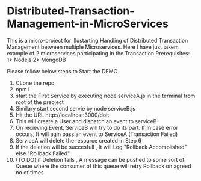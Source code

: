 # Distributed-Transaction-Management-in-MicroServices

This is a micro-project for illustarting Handling of Distributed Transaction Management between multiple Microservices.
Here I have just takem example of 2 microservices participating in the Transaction
Prerequisites:
1> Nodejs 
2> MongoDB

Please follow below steps to Start the DEMO
1. CLone the repo
2. npm i
3. start the First Service by executing node serviceA.js in the terminal from root of the preoject
4. Similary start second servie by node serviceB.js
5. Hit the URL http://localhost:3000/doit
6. This will create a User and dispatch an event to serviceB
7. On recieving Event, ServiceB will try to do its part. If In case error occurs, It will agin pass an event to ServiceA (Transaction Failed)
8. ServiceA will delete the resource created in Step 6
9. If the deletion will be succesfull , It will Log "Rollback Accomplished" else "Rollback Failed"
10. (TO DO) if Deletion fails , A message can be pushed to some sort of Queue where the consumer of this queue will retry Rollback on agreed no of times
